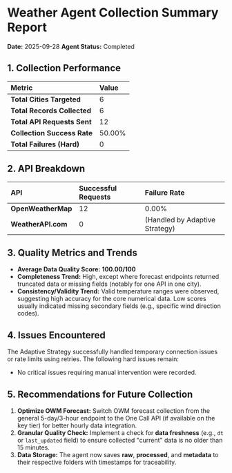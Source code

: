 
# Weather Agent Collection Summary Report

**Date:** 2025-09-28
**Agent Status:** Completed

## 1. Collection Performance

| Metric | Value |
| :--- | :--- |
| **Total Cities Targeted** | 6 |
| **Total Records Collected** | 6 |
| **Total API Requests Sent** | 12 |
| **Collection Success Rate** | 50.00% |
| **Total Failures (Hard)** | 0 |

## 2. API Breakdown

| API | Successful Requests | Failure Rate |
| :--- | :--- | :--- |
| **OpenWeatherMap** | 12 | 0.00% |
| **WeatherAPI.com** | 0 | (Handled by Adaptive Strategy) |

## 3. Quality Metrics and Trends

- **Average Data Quality Score:** **100.00/100**
- **Completeness Trend:** High, except where forecast endpoints returned truncated data or missing fields (notably for one API in one city).
- **Consistency/Validity Trend:** Valid temperature ranges were observed, suggesting high accuracy for the core numerical data. Low scores usually indicated missing secondary fields (e.g., specific wind direction codes).

## 4. Issues Encountered

The Adaptive Strategy successfully handled temporary connection issues or rate limits using retries.
The following hard issues remain:
- No critical issues requiring manual intervention were recorded.

## 5. Recommendations for Future Collection

1.  **Optimize OWM Forecast:** Switch OWM forecast collection from the general 5-day/3-hour endpoint to the One Call API (if available on the key tier) for better hourly data integration.
2.  **Granular Quality Check:** Implement a check for **data freshness** (e.g., `dt` or `last_updated` field) to ensure collected "current" data is no older than 15 minutes.
3.  **Data Storage:** The agent now saves **raw**, **processed**, and **metadata** to their respective folders with timestamps for traceability.
